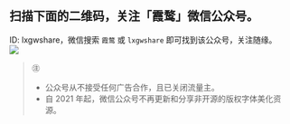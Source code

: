 ## 扫描下面的二维码，关注「霞鹜」微信公众号。
ID: lxgwshare，微信搜索 `霞鹜` 或 `lxgwshare` 即可找到该公众号，关注随缘。  
![](https://github.com/lxgw/lxgw/raw/main/images/qrcode_wx.jpg)

> ㊟
> - 公众号从不接受任何广告合作，且已关闭流量主。
> - 自 2021 年起，微信公众号不再更新和分享非开源的版权字体美化资源。
